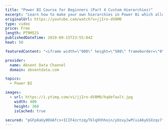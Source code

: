 ```yaml
---
title: "Power BI Course for Beginners (Part 4 Custom Hierarchies)"
excerpt: "Learn how to make your own hierarchies in Power Bi which allows you to drill and set up your data for drilling. You will get additional homework questions. https://www.absentdata.com/course-material/"
originalUrl: https://youtube.com/watch?v=jjIro-dV8M0
type: video
price: Free
length: PT9M52S
publishedDateTime: 2019-09-15T23:55:04Z
heat: 50

featuredContent: "<iframe width=\"800\" height=\"500\" frameborder=\"0\" src=\"https://www.youtube.com/embed/jjIro-dV8M0\" allow=\"accelerometer; autoplay; encrypted-media; gyroscope; picture-in-picture\" allowfullscreen></iframe>"

provider:
  name: Absent Data Channel
  domain: absentdata.com

topics:
  - Power BI

images:
  - url: https://i.ytimg.com/vi/jjIro-dV8M0/hqdefault.jpg
    width: 480
    height: 360
    isCached: true

secured: "pGFp8aUy0DUAfcs+ICIF4zctzqyTklqXhhhoin/yUzuyJwPCuiA6yGSXzqv7fyKl/DaQESHWk6wyoNKnNS+HBi9rrpWPXC9Csd9Oxl141eLVXB2f7SZWVfVu4Y8Xns6xgnCV//TDUUw0L4Y9ewZe1FFs9KfX/lZTIPeqrns/NblwM8BMMpZJk7j6L+/RJYxVXCjVQckIuFcrTT8Ir22xqNeNTdQnidtgCyALKB6tIMFXdOVCyPU6ZvEQm4pWyTqm9LcigQpuZlAiRbFPUmXq+rLZHvq1XAk2uM4KfVo7u2dXsjYGw85w1Luxd07F98GVdmtO0k/wUYOIHNlgHREFnyJOtSbjCNlNGhQ4nmxHIZ8aRwykUhXxez3aqcxhOdLMfaKTj7YoJ0rC1nVw7XVWNuGUTrCJj69g2ITZ8T8TXjc=;AzIqjfy2Mwr5q7vqGVUSEw=="
---
```


